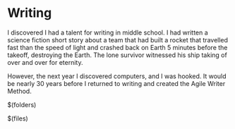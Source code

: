 # Writing

I discovered I had a talent for writing in middle school. I had written a science fiction short story about a team that had built a rocket that travelled fast than the speed of light and crashed back on Earth 5 minutes before the takeoff, destroying the Earth. The lone survivor witnessed his ship taking of over and over for eternity.

However, the next year I discovered computers, and I was hooked. It would be nearly 30 years before I returned to writing and created the Agile Writer Method.

$(folders)

$(files)
<!--stackedit_data:
eyJoaXN0b3J5IjpbLTEwNTc5NDQwOTVdfQ==
-->